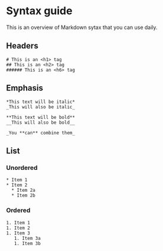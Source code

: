 # Syntax guide
This is an overview of Markdown sytax that you can use daily.

## Headers
```
# This is an <h1> tag
## This is an <h2> tag
###### This is an <h6> tag
```
## Emphasis
```
*This text will be italic*
_This will also be italic_

**This text will be bold**
__This will also be bold__

_You **can** combine them_
```
## List

### Unordered
```
* Item 1
* Item 2
  * Item 2a
  * Item 2b
```

### Ordered
```
1. Item 1
1. Item 2
1. Item 3
   1. Item 3a
   1. Item 3b
```
